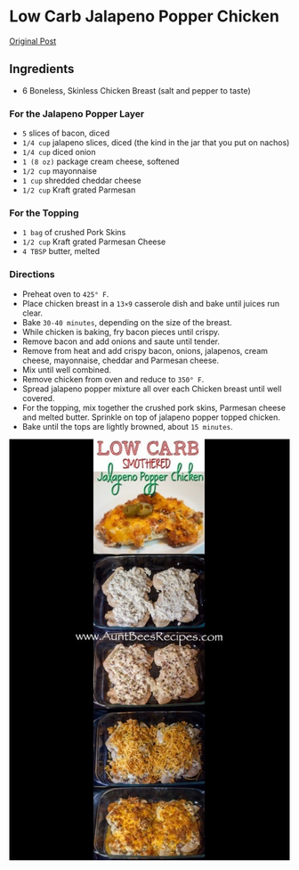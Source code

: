 # Low Carb Jalapeno Popper Chicken

[Original Post](http://www.auntbeesrecipes.com/2014/01/low-carb-jalapeno-popper-chicken.html)

## Ingredients
* 6 Boneless, Skinless Chicken Breast
(salt and pepper to taste)

### For the Jalapeno Popper Layer
* `5` slices of bacon, diced
* `1/4 cup` jalapeno slices, diced (the kind in the jar that you put on nachos)
* `1/4 cup` diced onion
* `1 (8 oz)` package cream cheese, softened
* `1/2 cup` mayonnaise
* `1 cup` shredded cheddar cheese
* `1/2 cup` Kraft grated Parmesan

### For the Topping
* `1 bag` of crushed Pork Skins
* `1/2 cup` Kraft grated Parmesan Cheese
* `4 TBSP` butter, melted

### Directions
* Preheat oven to `425° F`.
* Place chicken breast in a `13×9` casserole dish and bake until juices run clear.
* Bake `30-40 minutes`, depending on the size of the breast.
* While chicken is baking, fry bacon pieces until crispy.
* Remove bacon and add onions and saute until tender.
* Remove from heat and add crispy bacon, onions, jalapenos, cream cheese, mayonnaise, cheddar and Parmesan cheese.
* Mix until well combined.
* Remove chicken from oven and reduce to `350° F`.
* Spread jalapeno popper mixture all over each Chicken breast until well covered.
* For the topping, mix together the crushed pork skins, Parmesan cheese and melted butter. Sprinkle on top of jalapeno popper topped chicken.
* Bake until the tops are lightly browned, about `15 minutes`.

![Jalapeno Popper Chicken](jalapeno-popper-chicken-1.jpg)

